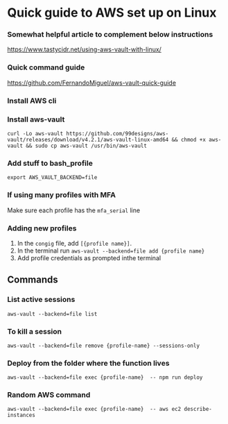 # Quick guide to AWS set up on Linux

### Somewhat helpful article to complement below instructions
https://www.tastycidr.net/using-aws-vault-with-linux/

### Quick command guide
https://github.com/FernandoMiguel/aws-vault-quick-guide

### Install AWS cli

### Install aws-vault
`curl -Lo aws-vault https://github.com/99designs/aws-vault/releases/download/v4.2.1/aws-vault-linux-amd64 && chmod +x aws-vault && sudo cp aws-vault /usr/bin/aws-vault`

### Add stuff to bash_profile
`export AWS_VAULT_BACKEND=file`

### If using many profiles with MFA
Make sure each profile has the `mfa_serial` line

### Adding new profiles
1. In the `congig` file, add `[{profile name}]`.
2. In the terminal run `aws-vault --backend=file add {profile name}`
3. Add profile credentials as prompted inthe terminal

## Commands

### List active sessions
`aws-vault --backend=file list`

### To kill a session
`aws-vault --backend=file remove {profile-name} --sessions-only`

### Deploy from the folder where the function lives
`aws-vault --backend=file exec {profile-name}  -- npm run deploy`

### Random AWS command
`aws-vault --backend=file exec {profile-name}  -- aws ec2 describe-instances
`
